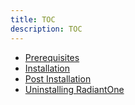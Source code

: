 ```yaml
---
title: TOC
description: TOC
---
```

         
- [Prerequisites](01-prerequisites.md)
- [Installation](02-installation.md)
- [Post Installation](03-post-installation.md)
- [Uninstalling RadiantOne](04-uninstalling-radiantone.md)